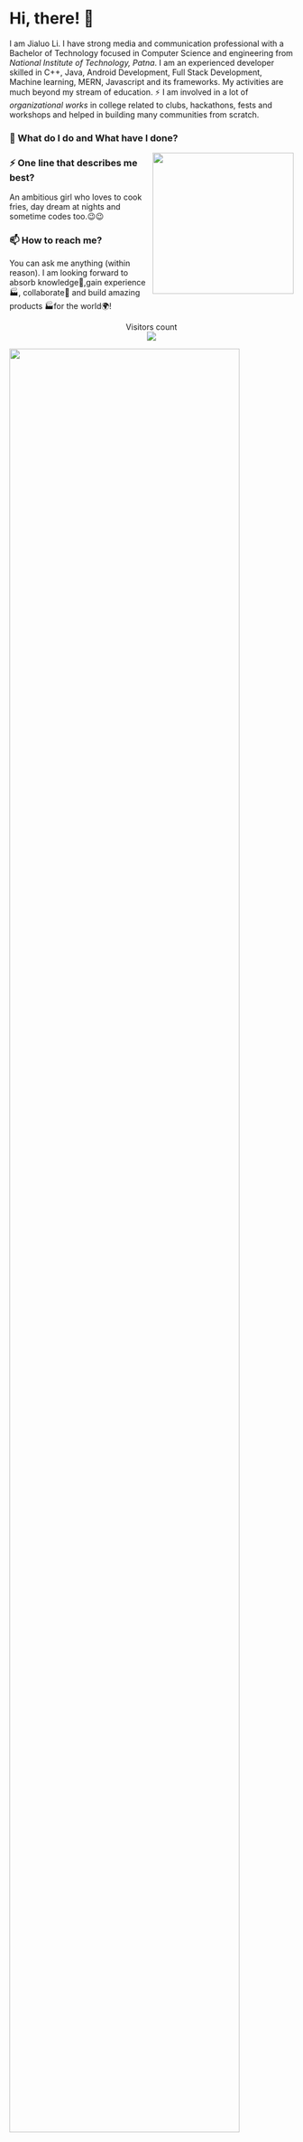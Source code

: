 # Hi, there! 👋

I am Jialuo Li. I have strong media and communication professional with a Bachelor of Technology focused in Computer Science and engineering from _National Institute of Technology, Patna_. I am an experienced developer skilled in C++, Java, Android Development, Full Stack Development, Machine learning, MERN, Javascript and its frameworks. My activities are much beyond my stream of education. ⚡ I am involved in a lot of *organizational works* in college related to clubs, hackathons, fests and workshops and helped in building many communities from scratch.

### 🌱 What do I do and What have I done? 
<img align="right" height="250" width="250" alt="" src="https://user-images.githubusercontent.com/74038190/229223156-0cbdaba9-3128-4d8e-8719-b6b4cf741b67.gif" />

### ⚡ One line that describes me best? 
An ambitious girl who loves to cook fries, day dream at nights and sometime codes too.😉😉

### 📫 How to reach me?

You can ask me anything (within reason). I am looking forward to absorb knowledge🧠,gain experience 🏭, collaborate🤝 and build amazing products 🏭for the world🌍!


<p align="center"> 
  Visitors count<br>
  <img src="https://profile-counter.glitch.me/Jialuo-Li/count.svg" />
</p>

<img src="stats.gif" width="90%"><br/><br/>

***

<!-- ### GitHub Stats ⭐
[![Github stats](https://github-readme-stats.vercel.app/api?username=Jialuo-Li&show_icons=true)](https://github.com/anuraghazra/github-readme-stats)
 -->

<!--
**garimasingh128/garimasingh128** is a ✨ _special_ ✨ repository because its `README.md` (this file) appears on your GitHub profile.

Here are some ideas to get you started:

- 🔭 I’m currently working on ...
- 🌱 I’m currently learning ...
- 👯 I’m looking to collaborate on ...
- 🤔 I’m looking for help with ...
- 💬 Ask me about ...
- 📫 How to reach me: ...
- 😄 Pronouns: ...
- ⚡ Fun fact: ...
-->